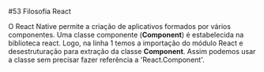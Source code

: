 #53 Filosofia React

O React Native permite a criação de aplicativos formados por vários componentes.
Uma classe componente (**Component**) é estabelecida na biblioteca react. Logo, na linha 1 temos a importação do módulo React e desestruturação para extração da classe **Component**. Assim podemos usar a classe sem precisar fazer referência a 'React.Component'.



